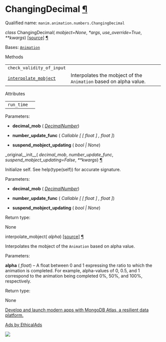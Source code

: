 # ChangingDecimal [¶](https://docs.manim.community/en/stable/reference/manim.animation.numbers.ChangingDecimal.html\#changingdecimal "Link to this heading")

Qualified name: `manim.animation.numbers.ChangingDecimal`

_class_ ChangingDecimal( _mobject=None_, _\*args_, _use\_override=True_, _\*\*kwargs_) [\[source\]](https://docs.manim.community/en/stable/_modules/manim/animation/numbers.html#ChangingDecimal) [¶](https://docs.manim.community/en/stable/reference/manim.animation.numbers.ChangingDecimal.html#manim.animation.numbers.ChangingDecimal "Link to this definition")

Bases: [`Animation`](https://docs.manim.community/en/stable/reference/manim.animation.animation.Animation.html#manim.animation.animation.Animation "manim.animation.animation.Animation")

Methods

|     |     |
| --- | --- |
| `check_validity_of_input` |  |
| [`interpolate_mobject`](https://docs.manim.community/en/stable/reference/manim.animation.numbers.ChangingDecimal.html#manim.animation.numbers.ChangingDecimal.interpolate_mobject "manim.animation.numbers.ChangingDecimal.interpolate_mobject") | Interpolates the mobject of the `Animation` based on alpha value. |

Attributes

|     |     |
| --- | --- |
| `run_time` |  |

Parameters:

- **decimal\_mob** ( [_DecimalNumber_](https://docs.manim.community/en/stable/reference/manim.mobject.text.numbers.DecimalNumber.html#manim.mobject.text.numbers.DecimalNumber "manim.mobject.text.numbers.DecimalNumber"))

- **number\_update\_func** ( _Callable_ _\[_ _\[_ _float_ _\]_ _,_ _float_ _\]_)

- **suspend\_mobject\_updating** ( _bool_ _\|_ _None_)


\_original\_\_init\_\_( _decimal\_mob_, _number\_update\_func_, _suspend\_mobject\_updating=False_, _\*\*kwargs_) [¶](https://docs.manim.community/en/stable/reference/manim.animation.numbers.ChangingDecimal.html#manim.animation.numbers.ChangingDecimal._original__init__ "Link to this definition")

Initialize self. See help(type(self)) for accurate signature.

Parameters:

- **decimal\_mob** ( [_DecimalNumber_](https://docs.manim.community/en/stable/reference/manim.mobject.text.numbers.DecimalNumber.html#manim.mobject.text.numbers.DecimalNumber "manim.mobject.text.numbers.DecimalNumber"))

- **number\_update\_func** ( _Callable_ _\[_ _\[_ _float_ _\]_ _,_ _float_ _\]_)

- **suspend\_mobject\_updating** ( _bool_ _\|_ _None_)


Return type:

None

interpolate\_mobject( _alpha_) [\[source\]](https://docs.manim.community/en/stable/_modules/manim/animation/numbers.html#ChangingDecimal.interpolate_mobject) [¶](https://docs.manim.community/en/stable/reference/manim.animation.numbers.ChangingDecimal.html#manim.animation.numbers.ChangingDecimal.interpolate_mobject "Link to this definition")

Interpolates the mobject of the `Animation` based on alpha value.

Parameters:

**alpha** ( _float_) – A float between 0 and 1 expressing the ratio to which the animation
is completed. For example, alpha-values of 0, 0.5, and 1 correspond
to the animation being completed 0%, 50%, and 100%, respectively.

Return type:

None

[Develop and launch modern apps with MongoDB Atlas, a resilient data platform.](https://server.ethicalads.io/proxy/click/8269/019600eb-e59a-7410-9fcd-4e9f9f9e4fa3/)

[Ads by EthicalAds](https://www.ethicalads.io/advertisers/?ref=ea-text)

![](https://server.ethicalads.io/proxy/view/8269/019600eb-e59a-7410-9fcd-4e9f9f9e4fa3/)
